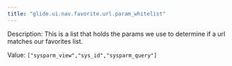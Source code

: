 ```yaml
---
title: "glide.ui.nav.favorite.url.param_whitelist"
---
```


Description: This is a list that holds the params we use to determine if a url matches our favorites list.

Value: `["sysparm_view","sys_id","sysparm_query"]`